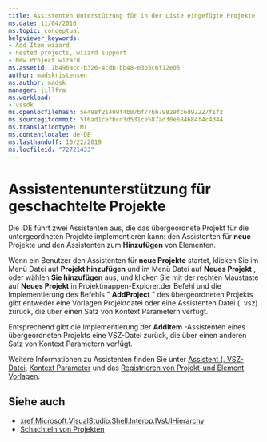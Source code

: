 ```yaml
---
title: Assistenten Unterstützung für in der Liste eingefügte Projekte | Microsoft-Dokumentation
ms.date: 11/04/2016
ms.topic: conceptual
helpviewer_keywords:
- Add Item wizard
- nested projects, wizard support
- New Project wizard
ms.assetid: 1b496acc-b326-4cdb-bb48-e3b5c6f12e05
author: madskristensen
ms.author: madsk
manager: jillfra
ms.workload:
- vssdk
ms.openlocfilehash: 5e498f21499f4b07bf77bb79829fc6d92227f1f2
ms.sourcegitcommit: 5f6ad1cefbcd3d531ce587ad30e684684f4c4d44
ms.translationtype: MT
ms.contentlocale: de-DE
ms.lasthandoff: 10/22/2019
ms.locfileid: "72721433"
---
```

# <a name="wizard-support-for-nested-projects"></a>Assistentenunterstützung für geschachtelte Projekte
Die IDE führt zwei Assistenten aus, die das übergeordnete Projekt für die untergeordneten Projekte implementieren kann: den Assistenten für **neue** Projekte und den Assistenten zum **Hinzufügen** von Elementen.

 Wenn ein Benutzer den Assistenten für **neue Projekte** startet, klicken Sie im Menü Datei auf **Projekt hinzufügen** und im Menü Datei auf **Neues Projekt** , oder wählen **Sie hinzufügen** aus, und klicken Sie mit der rechten Maustaste auf **Neues Projekt** in Projektmappen-Explorer.der Befehl und die Implementierung des Befehls " **AddProject** " des übergeordneten Projekts gibt entweder eine Vorlagen Projektdatei oder eine Assistenten Datei (. vsz) zurück, die über einen Satz von Kontext Parametern verfügt.

 Entsprechend gibt die Implementierung der **AddItem** -Assistenten eines übergeordneten Projekts eine VSZ-Datei zurück, die über einen anderen Satz von Kontext Parametern verfügt.

 Weitere Informationen zu Assistenten finden Sie unter [Assistent (. VSZ-Datei](../../extensibility/internals/wizard-dot-vsz-file.md), [Kontext Parameter](../../extensibility/internals/context-parameters.md) und das [Registrieren von Projekt-und Element Vorlagen](../../extensibility/internals/registering-project-and-item-templates.md).

## <a name="see-also"></a>Siehe auch
- <xref:Microsoft.VisualStudio.Shell.Interop.IVsUIHierarchy>
- [Schachteln von Projekten](../../extensibility/internals/nesting-projects.md)